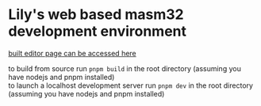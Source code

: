 # Lily's web based masm32 development environment

[built editor page can be accessed here](https://silvenlily.github.io/lilys-masm32-editor/)

to build from source run `pnpm build` in the root directory (assuming you have nodejs and pnpm installed)  
to launch a localhost development server run `pnpm dev` in the root directory (assuming you have nodejs and pnpm installed)  
